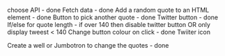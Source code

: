 choose API - done
Fetch data - done
Add a random quote to an HTML element - done
Button to pick another quote - done
Twitter button - done
If/else for quote length - if over 140 then disable twitter button OR only display tweest < 140
Change button colour on click - done
Twiiter icon


Create a well or Jumbotron to change the quotes - done